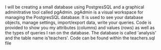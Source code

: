 I will be creating a small database using PostgresSQL and a graphical adminitrative tool called pgAdmin.
pgAdmin is a visual workspace for managing the PostgresSQL database. It is used to see your database objects,
manage settings, import/export data, write your queries.
Code is provided to show you my attributes (columns) and values (rows) as well as the types of queries I ran on the database. 
The database is called 'analysis' and the table name is'teachers'.
Code can be found within the teachers.sql file
